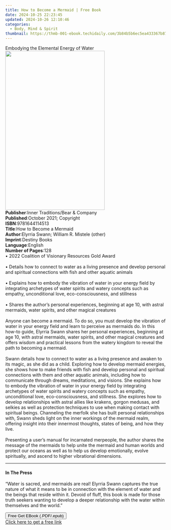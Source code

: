 ```yaml
---
title: How to Become a Mermaid | Free Book
date: 2024-10-25 22:23:45
updated: 2024-10-26 12:10:46
categories:
  - Body, Mind & Spirit
thumbnail: https://thmb-001-ebook.techidaily.com/3b84b5b6ec5ea433367b87c542cd2e0836ad515e5024ada3d577e11993819053.jpg
---
```

<main id="book-container">
  <div class="flex flex-col">
    <div class="book-brief flex-1 py-6 px-4 sm:p-6 md:py-10 md:px-8">
      <!-- brief-->
      <div class="book-brief-main">Embodying the Elemental Energy of Water</div>
    </div>
    <div
      class="book-meta-info flex-1 grid gap-4 col-start-1 col-end-3 row-start-1 sm:mb-6 sm:grid-cols-4 lg:gap-6 lg:col-start-2 lg:row-end-6 lg:row-span-6 lg:mb-0"
    >
      <div
        class="book-meta-info-left place-content-center mt-4 p-4 text-sm leading-6 col-start-2 col-span-2 dark:text-slate-400"
      >
        <img
          class="w-full h-500 object-cover rounded-lg sm:h-255 sm:col-span-2 lg:col-span-full"
          src="https://img-001-ebook.techidaily.com/f9f8b8f78dbde75c8bd8c466e8e369ab1d77b87ff496ced7f256492986747487.jpg"
          alt=""
          width="312"
          height="500"
        />
      </div>
      <div
        class="book-meta-info-right mt-2 col-start-1 row-start-2 col-span-3 self-center"
      >
        <!-- meta data  -->
        <div class="flex flex-col px-4 md:px-8">
          <div class="flex-1">
            <strong>Publisher</strong>:<span class="px-2"
              >Inner Traditions/Bear &amp; Company</span
            >
          </div>
          <div class="flex-1">
            <strong>Published</strong>:<span class="px-2"
              >October 2021; Copyright</span
            >
          </div>
          <div class="flex-1">
            <strong>ISBN</strong>:<span class="px-2">9781644114513</span>
          </div>
          <div class="flex-1">
            <strong>Title</strong>:<span class="px-2"
              >How to Become a Mermaid</span
            >
          </div>
          <div class="flex-1">
            <strong>Author</strong>:<span class="px-2"
              >Elyrria Swann; William R. Mistele (other)</span
            >
          </div>
          <div class="flex-1">
            <strong>Imprint</strong>:<span class="px-2">Destiny Books</span>
          </div>
          <div class="flex-1">
            <strong>Language</strong>:<span class="px-2">English</span>
          </div>
          <div class="flex-1">
            <strong>Number of Pages</strong>:<span class="px-2">128</span>
          </div>
        </div>
      </div>
    </div>
    <div class="book-description flex-1 py-6 px-4 sm:p-6 md:py-10 md:px-8">
      <div class="book-description-main">
        <div accordion-content="" id="description">
          • 2022 Coalition of Visionary Resources Gold Award <br /><br />•
          Details how to connect to water as a living presence and develop
          personal and spiritual connections with fish and other aquatic animals
          <br /><br />• Explains how to embody the vibration of water in your
          energy field by integrating archetypes of water spirits and watery
          concepts such as empathy, unconditional love, eco-consciousness, and
          stillness <br /><br />• Shares the author’s personal experiences,
          beginning at age 10, with astral mermaids, water spirits, and other
          magical creatures <br /><br />Anyone can become a mermaid. To do so,
          you must develop the vibration of water in your energy field and learn
          to perceive as mermaids do. In this how-to guide, Elyrria Swann shares
          her personal experiences, beginning at age 10, with astral mermaids,
          water spirits, and other magical creatures and offers wisdom and
          practical lessons from the watery kingdom to reveal the path to
          becoming a mermaid. <br /><br />Swann details how to connect to water
          as a living presence and awaken to its magic, as she did as a child.
          Exploring how to develop mermaid energies, she shows how to make
          friends with fish and develop personal and spiritual connections with
          them and other aquatic animals, including how to communicate through
          dreams, meditations, and visions. She explains how to embody the
          vibration of water in your energy field by integrating archetypes of
          water spirits and watery concepts such as empathy, unconditional love,
          eco-consciousness, and stillness. She explores how to develop
          relationships with astral allies like krakens, gorgon medusas, and
          selkies as well as protection techniques to use when making contact
          with spiritual beings. Channeling the merfolk she has built personal
          relationships with, Swann sheds light on the inner workings of the
          mermaid realm, offering insight into their innermost thoughts, states
          of being, and how they live. <br /><br />Presenting a user’s manual
          for incarnated merpeople, the author shares the message of the
          mermaids to help unite the mermaid and human worlds and protect our
          oceans as well as to help us develop emotionally, evolve spiritually,
          and ascend to higher vibrational dimensions.
        </div>
        <div class="accordion-fader"></div>
      </div>
    </div>
    <div class="book-excerpts flex-1 py-6 px-4 sm:p-6 md:py-10 md:px-8">
      <!-- excerpts-->
      <div class="book-excerpts-main">
        <hr />
        <h4 class="placeholder placeholder-heading">
          <span>In The Press</span>
        </h4>
        <p>
          “Water is sacred, and mermaids are real! Elyrria Swann captures the
          true nature of what it means to be in connection with the element of
          water and the beings that reside within it. Devoid of fluff, this book
          is made for those truth seekers wanting to develop a deeper
          relationship with the water within themselves and the world.”
        </p>
      </div>
    </div>
    <div
      class="book-about-author flex-1 py-6 px-4 sm:p-6 md:py-10 md:px-8"
    ></div>
    <div class="book-free-get flex-1 py-6 px-4 sm:p-6 md:py-10 md:px-8">
      <button
        id="btn-free-get"
        class="bg-blue-500 hover:bg-blue-700 text-white font-bold py-2 px-4 rounded"
      >
        Free Get EBook (.PDF/.epub)
      </button>
      <div id="countdown-display" class="px-2 text-lg mt-2"></div>
      <a
        id="free-link"
        class="hidden bg-blue-500 hover:bg-blue-700 text-white font-bold py-2 px-4 rounded"
        href="https://www.ebooks.com/en-us/book/210266263/how-to-become-a-mermaid/elyrria-swann/"
        target="_blank"
        >Click here to get a free link</a
      >
    </div>
    <script>
      let countdownTime = 0;
      let countdownInterval = null;
      document
        .getElementById('btn-free-get')
        .addEventListener('click', startCountdown);
      function startCountdown() {
        countdownTime = new Date().getTime() + 60000 * 3;
        countdownInterval = setInterval(updateCountdown, 1000);
        document.getElementById('btn-free-get').disabled = true;
        document
          .getElementById('btn-free-get')
          .classList.add('bg-gray-500', 'cursor-not-allowed');
      }
      function updateCountdown() {
        let currentTime = new Date().getTime();
        let timeLeft = countdownTime - currentTime;
        let secondsLeft = Math.floor(timeLeft / 1000);
        document.getElementById('countdown-display').innerHTML =
          `Remaining time: ${secondsLeft} seconds.`;
        if (secondsLeft <= 0) {
          clearInterval(countdownInterval);
          document.getElementById('btn-free-get').classList.add('hidden');
          document.getElementById('free-link').classList.remove('hidden');
          document.getElementById('countdown-display').innerHTML = '';
        }
      }
    </script>
  </div>
</main>

